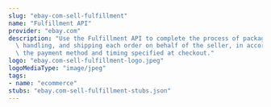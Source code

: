 ```yaml
---
slug: "ebay-com-sell-fulfillment"
name: "Fulfillment API"
provider: "ebay.com"
description: "Use the Fulfillment API to complete the process of packaging, addressing,\
  \ handling, and shipping each order on behalf of the seller, in accordance with\
  \ the payment method and timing specified at checkout."
logo: "ebay.com-sell-fulfillment-logo.jpeg"
logoMediaType: "image/jpeg"
tags:
- name: "ecommerce"
stubs: "ebay.com-sell-fulfillment-stubs.json"
---
```


